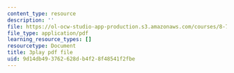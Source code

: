```yaml
---
content_type: resource
description: ''
file: https://ol-ocw-studio-app-production.s3.amazonaws.com/courses/8-701-introduction-to-nuclear-and-particle-physics-fall-2020/9d14db493762628db4f28f48541f2fbe_jtSfWlQbmNY.pdf
file_type: application/pdf
learning_resource_types: []
resourcetype: Document
title: 3play pdf file
uid: 9d14db49-3762-628d-b4f2-8f48541f2fbe
---
```

